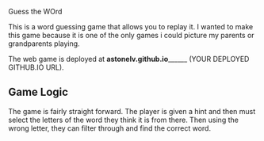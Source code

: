 Guess the WOrd

This is a word guessing game that allows you to replay it. I wanted to make this game because it is one of the only games i could picture my parents or grandparents playing.


The web game is deployed at ______astonelv.github.io____________ (YOUR DEPLOYED GITHUB.IO URL).


## Game Logic

The game is fairly straight forward. The player is given a hint and then must select the letters of the word they think it is from there. Then using the wrong letter, they can filter through and find the correct word.


